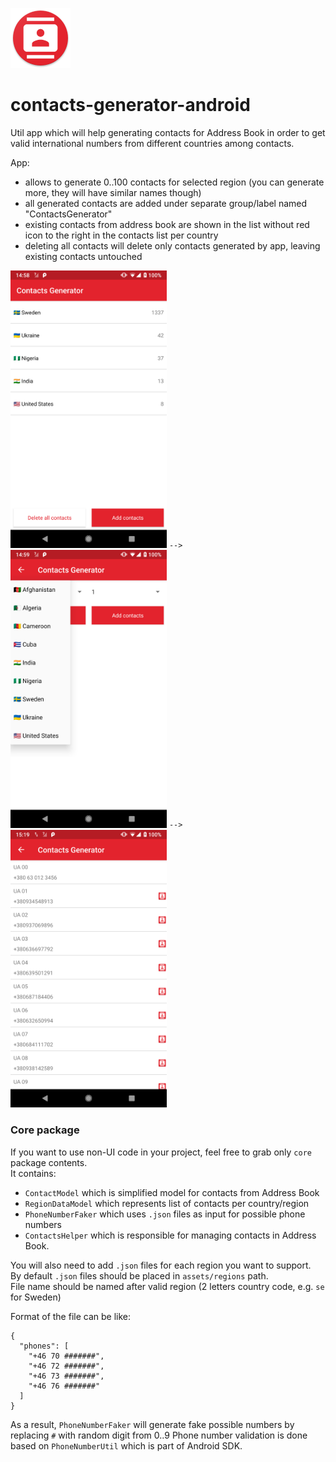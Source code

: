![App logo](https://github.com/sergii-frost/contacts-generator-android/blob/master/ContactsGenerator/app/src/main/res/mipmap-xhdpi/ic_launcher_round.png?raw=true)

# contacts-generator-android
Util app which will help generating contacts for Address Book in order to get valid international numbers from different countries among contacts.

App:
- allows to generate 0..100 contacts for selected region (you can generate more, they will have similar names though)
- all generated contacts are added under separate group/label named "ContactsGenerator"
- existing contacts from address book are shown in the list without red icon to the right in the contacts list per country
- deleting all contacts will delete only contacts generated by app, leaving existing contacts untouched

<img src="https://github.com/sergii-frost/contacts-generator-android/blob/master/assets/countries_list.png?raw=true" width="250"> `-->` <img src="https://github.com/sergii-frost/contacts-generator-android/blob/master/assets/add_contacts.png?raw=true" width="250"> `-->` <img src="https://github.com/sergii-frost/contacts-generator-android/blob/master/assets/contacts_list.png?raw=true" width="250">

### Core package

If you want to use non-UI code in your project, feel free to grab only `core` package contents.  
It contains:  
- `ContactModel` which is simplified model for contacts from Address Book
- `RegionDataModel` which represents list of contacts per country/region
- `PhoneNumberFaker` which uses `.json` files as input for possible phone numbers
- `ContactsHelper` which is responsible for managing contacts in Address Book.

You will also need to add `.json` files for each region you want to support.  
By default `.json` files should be placed in `assets/regions` path.  
File name should be named after valid region (2 letters country code, e.g. `se` for Sweden)  

Format of the file can be like:  

```
{
  "phones": [
    "+46 70 #######",
    "+46 72 #######",
    "+46 73 #######",
    "+46 76 #######"
  ]
}
```

As a result, `PhoneNumberFaker` will generate fake possible numbers by replacing `#` with random digit from 0..9
Phone number validation is done based on `PhoneNumberUtil` which is part of Android SDK.